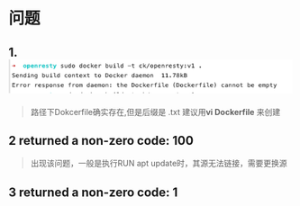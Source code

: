 # 问题

## 1. ![](/assets/docker-pro-1.png)

> 路径下Dokcerfile确实存在,但是后缀是 .txt  建议用**vi Dockerfile** 来创建

## 2  returned a non-zero code: 100

> 出现该问题，一般是执行RUN apt update时，其源无法链接，需要更换源

## 3 returned a non-zero code: 1

>



